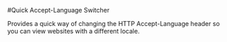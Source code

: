 #Quick Accept-Language Switcher

Provides a quick way of changing the HTTP Accept-Language header so you can view websites with a different locale.
